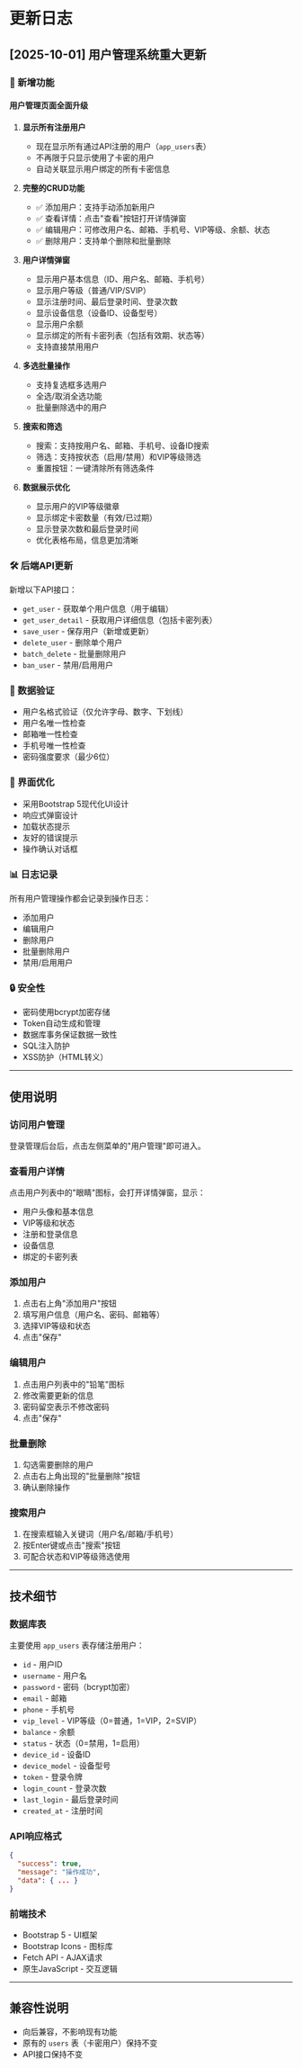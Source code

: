 # 更新日志

## [2025-10-01] 用户管理系统重大更新

### 🎉 新增功能

#### 用户管理页面全面升级
1. **显示所有注册用户**
   - 现在显示所有通过API注册的用户（`app_users`表）
   - 不再限于只显示使用了卡密的用户
   - 自动关联显示用户绑定的所有卡密信息

2. **完整的CRUD功能**
   - ✅ 添加用户：支持手动添加新用户
   - ✅ 查看详情：点击"查看"按钮打开详情弹窗
   - ✅ 编辑用户：可修改用户名、邮箱、手机号、VIP等级、余额、状态
   - ✅ 删除用户：支持单个删除和批量删除

3. **用户详情弹窗**
   - 显示用户基本信息（ID、用户名、邮箱、手机号）
   - 显示用户等级（普通/VIP/SVIP）
   - 显示注册时间、最后登录时间、登录次数
   - 显示设备信息（设备ID、设备型号）
   - 显示用户余额
   - 显示绑定的所有卡密列表（包括有效期、状态等）
   - 支持直接禁用用户

4. **多选批量操作**
   - 支持复选框多选用户
   - 全选/取消全选功能
   - 批量删除选中的用户

5. **搜索和筛选**
   - 搜索：支持按用户名、邮箱、手机号、设备ID搜索
   - 筛选：支持按状态（启用/禁用）和VIP等级筛选
   - 重置按钮：一键清除所有筛选条件

6. **数据展示优化**
   - 显示用户的VIP等级徽章
   - 显示绑定卡密数量（有效/已过期）
   - 显示登录次数和最后登录时间
   - 优化表格布局，信息更加清晰

### 🛠️ 后端API更新

新增以下API接口：
- `get_user` - 获取单个用户信息（用于编辑）
- `get_user_detail` - 获取用户详细信息（包括卡密列表）
- `save_user` - 保存用户（新增或更新）
- `delete_user` - 删除单个用户
- `batch_delete` - 批量删除用户
- `ban_user` - 禁用/启用用户

### 📝 数据验证
- 用户名格式验证（仅允许字母、数字、下划线）
- 用户名唯一性检查
- 邮箱唯一性检查
- 手机号唯一性检查
- 密码强度要求（最少6位）

### 🎨 界面优化
- 采用Bootstrap 5现代化UI设计
- 响应式弹窗设计
- 加载状态提示
- 友好的错误提示
- 操作确认对话框

### 📊 日志记录
所有用户管理操作都会记录到操作日志：
- 添加用户
- 编辑用户
- 删除用户
- 批量删除用户
- 禁用/启用用户

### 🔒 安全性
- 密码使用bcrypt加密存储
- Token自动生成和管理
- 数据库事务保证数据一致性
- SQL注入防护
- XSS防护（HTML转义）

---

## 使用说明

### 访问用户管理
登录管理后台后，点击左侧菜单的"用户管理"即可进入。

### 查看用户详情
点击用户列表中的"眼睛"图标，会打开详情弹窗，显示：
- 用户头像和基本信息
- VIP等级和状态
- 注册和登录信息
- 设备信息
- 绑定的卡密列表

### 添加用户
1. 点击右上角"添加用户"按钮
2. 填写用户信息（用户名、密码、邮箱等）
3. 选择VIP等级和状态
4. 点击"保存"

### 编辑用户
1. 点击用户列表中的"铅笔"图标
2. 修改需要更新的信息
3. 密码留空表示不修改密码
4. 点击"保存"

### 批量删除
1. 勾选需要删除的用户
2. 点击右上角出现的"批量删除"按钮
3. 确认删除操作

### 搜索用户
1. 在搜索框输入关键词（用户名/邮箱/手机号）
2. 按Enter键或点击"搜索"按钮
3. 可配合状态和VIP等级筛选使用

---

## 技术细节

### 数据库表
主要使用 `app_users` 表存储注册用户：
- `id` - 用户ID
- `username` - 用户名
- `password` - 密码（bcrypt加密）
- `email` - 邮箱
- `phone` - 手机号
- `vip_level` - VIP等级（0=普通，1=VIP，2=SVIP）
- `balance` - 余额
- `status` - 状态（0=禁用，1=启用）
- `device_id` - 设备ID
- `device_model` - 设备型号
- `token` - 登录令牌
- `login_count` - 登录次数
- `last_login` - 最后登录时间
- `created_at` - 注册时间

### API响应格式
```json
{
  "success": true,
  "message": "操作成功",
  "data": { ... }
}
```

### 前端技术
- Bootstrap 5 - UI框架
- Bootstrap Icons - 图标库
- Fetch API - AJAX请求
- 原生JavaScript - 交互逻辑

---

## 兼容性说明
- 向后兼容，不影响现有功能
- 原有的 `users` 表（卡密用户）保持不变
- API接口保持不变



